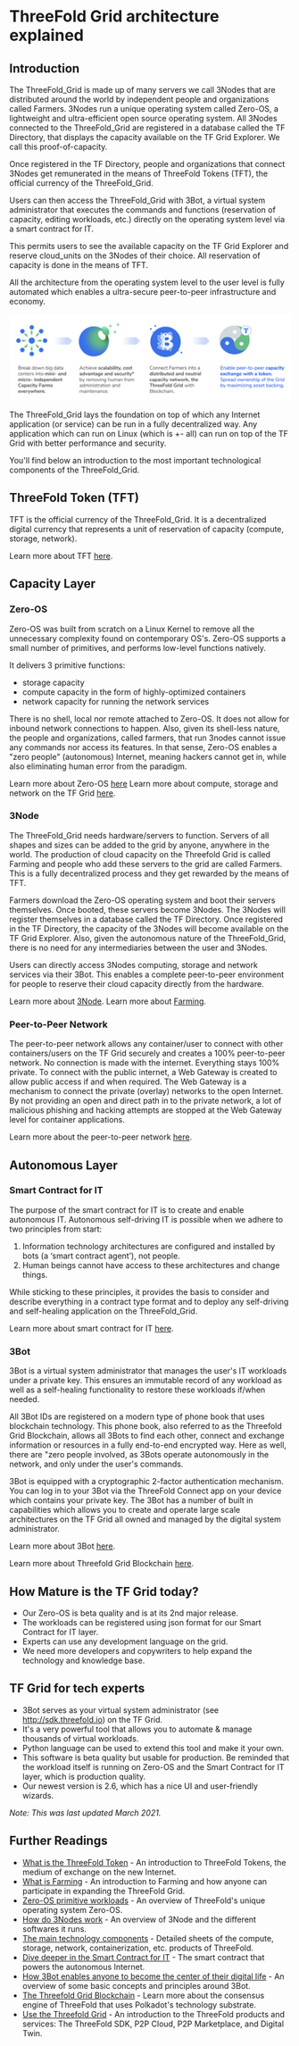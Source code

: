 # ThreeFold Grid architecture explained

## Introduction 

The ThreeFold_Grid is made up of many servers we call 3Nodes that are distributed around the world by independent people and organizations called Farmers. 3Nodes run a unique operating system called Zero-OS, a lightweight and ultra-efficient open source operating system. All 3Nodes connected to the ThreeFold_Grid are registered in a database called the TF Directory, that displays the capacity available on the TF Grid Explorer. We call this proof-of-capacity. 

Once registered in the TF Directory, people and organizations that connect 3Nodes get remunerated in the means of ThreeFold Tokens (TFT), the official currency of the ThreeFold_Grid. 

Users can then access the ThreeFold_Grid with 3Bot, a virtual system administrator that executes the commands and functions (reservation of capacity, editing workloads, etc.) directly on the operating system level via a smart contract for IT.  

This permits users to see the available capacity on the TF Grid Explorer and reserve cloud_units on the 3Nodes of their choice. All reservation of capacity is done in the means of TFT.

All the architecture from the operating system level to the user level is fully automated which enables a ultra-secure peer-to-peer infrastructure and economy. 

![](img/tf_principle_banner.png)

The ThreeFold_Grid lays the foundation on top of which any Internet application (or service) can be run in a fully decentralized way. Any application which can run on Linux (which is +- all) can run on top of the TF Grid with better performance and security.

You'll find below an introduction to the most important technological components of the ThreeFold_Grid.

## ThreeFold Token (TFT)

TFT is the official currency of the ThreeFold_Grid. It is a decentralized digital currency that represents a unit of reservation of capacity (compute, storage, network).

Learn more about TFT [here](token_what).

## Capacity Layer 

### Zero-OS

Zero-OS was built from scratch on a Linux Kernel to remove all the unnecessary complexity found on contemporary OS's. Zero-OS supports a small number of primitives, and performs low-level functions natively. 

It delivers 3 primitive functions: 
- storage capacity
- compute capacity in the form of highly-optimized containers
- network capacity for running the network services

There is no shell, local nor remote attached to Zero-OS. It does not allow for inbound network connections to happen. Also, given its shell-less nature, the people and organizations, called farmers, that run 3nodes cannot issue any commands nor access its features. In that sense, Zero-OS enables a "zero people" (autonomous) Internet, meaning hackers cannot get in, while also eliminating human error from the paradigm. 

Learn more about Zero-OS [here](part2_3node_primitive_workloads)
Learn more about compute, storage and network on the TF Grid [here](hercules_components).

### 3Node

The ThreeFold_Grid needs hardware/servers to function. Servers of all shapes and sizes can be added to the grid by anyone, anywhere in the world. The production of cloud capacity on the Threefold Grid is called Farming and people who add these servers to the grid are called Farmers. This is a fully decentralized process and they get rewarded by the means of TFT. 

Farmers download the Zero-OS operating system and boot their servers themselves. Once booted, these servers become 3Nodes. The 3Nodes will register themselves in a database called the TF Directory. Once registered in the TF Directory, the capacity of the 3Nodes will become available on the TF Grid Explorer. Also, given the autonomous nature of the ThreeFold_Grid, there is no need for any intermediaries between the user and 3Nodes. 

Users can directly access 3Nodes computing, storage and network services via their 3Bot. This enables a complete peer-to-peer environment for people to reserve their cloud capacity directly from the hardware.

Learn more about [3Node](part1_the_3node).
Learn more about [Farming](farming_intro).

### Peer-to-Peer Network

The peer-to-peer network allows any container/user to connect with other containers/users on the TF Grid securely and creates a 100% peer-to-peer network. No connection is made with the internet. Everything stays 100% private. To connect with the public internet, a Web Gateway is created to allow public access if and when required. The Web Gateway is a mechanism to connect the private (overlay) networks to the open Internet. By not providing an open and direct path in to the private network, a lot of malicious phishing and hacking attempts are stopped at the Web Gateway level for container applications. 

Learn more about the peer-to-peer network [here](hercules_network).

## Autonomous Layer

### Smart Contract for IT

The purpose of the smart contract for IT is to create and enable autonomous IT. Autonomous self-driving IT is possible when we adhere to two principles from start:

1. Information technology architectures are configured and installed by bots (a ‘smart contract agent’), not people.
2. Human beings cannot have access to these architectures and change things.

While sticking to these principles, it provides the basis to consider and describe everything in a contract type format and to deploy any self-driving and self-healing application on the ThreeFold_Grid.

Learn more about smart contract for IT [here](tftech:smart_contract_for_it).

### 3Bot

3Bot is a virtual system administrator that manages the user's IT workloads under a private key. This ensures an immutable record of any workload as well as a self-healing functionality to restore these workloads if/when needed. 

All 3Bot IDs are registered on a modern type of phone book that uses blockchain technology. This phone book, also referred to as the Threefold Grid Blockchain, allows all 3Bots to find each other, connect and exchange information or resources in a fully end-to-end encrypted way. Here as well, there are "zero people involved, as 3Bots operate autonomously in the network, and only under the user's commands. 

3Bot is equipped with a cryptographic 2-factor authentication mechanism. You can log in to your 3Bot via the ThreeFold Connect app on your device which contains your private key. The 3Bot has a number of built in capabilities which allows you to create and operate large scale architectures on the TF Grid all owned and managed by the digital system administrator. 

Learn more about 3Bot [here](part4_3bot_digital_avatar_digital_self).

Learn more about Threefold Grid Blockchain [here](consensus3).

## How Mature is the TF Grid today?

- Our Zero-OS is beta quality and is at its 2nd major release.
- The workloads can be registered using json format for our Smart Contract for IT layer.
- Experts can use any development language on the grid.
- We need more developers and copywriters to help expand the technology and knowledge base.

## TF Grid for tech experts

- 3Bot serves as your virtual system administrator (see http://sdk.threefold.io) on the TF Grid.
- It's a very powerful tool that allows you to automate & manage thousands of virtual workloads.
- Python language can be used to extend this tool and make it your own.
- This software is beta quality but usable for production. Be reminded that the workload itself is running on Zero-OS and the Smart Contract for IT layer, which is production quality.
- Our newest version is 2.6, which has a nice UI and user-friendly wizards.

*Note: This was last updated March 2021.*

## Further Readings

- [What is the ThreeFold Token](token_what) - An introduction to ThreeFold Tokens, the medium of exchange on the new Internet.
- [What is Farming](farming_intro) - An introduction to Farming and how anyone can participate in expanding the ThreeFold Grid.
- [Zero-OS primitive workloads](part2_3node_primitive_workloads) - An overview of ThreeFold's unique operating system Zero-OS.
- [How do 3Nodes work](part1_the_3node) - An overview of 3Node and the different softwares it runs.
- [The main technology components](hercules_components) - Detailed sheets of the compute, storage, network, containerization, etc. products of ThreeFold.
- [Dive deeper in the Smart Contract for IT](tftech:smart_contract_for_it) - The smart contract that powers the autonomous Internet. 
- [How 3Bot enables anyone to become the center of their digital life](part3_smart_it_circles_3bot) - An overview of some basic concepts and principles around 3Bot.
- [The Threefold Grid Blockchain](consensus3) - Learn more about the consensus engine of ThreeFold that uses Polkadot's technology substrate.
- [Use the Threefold Grid](use_tfgrid) - An introduction to the ThreeFold products and services: The ThreeFold SDK, P2P Cloud, P2P Marketplace, and Digital Twin.










